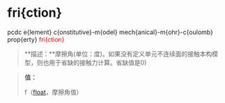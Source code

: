 # fri{ction}
pcdc e{lement} c{onstitutive}-m{odel} mech{anical}-m{ohr}-c{oulomb} prop{erty} <span style='color: red;'>fri{ction}</span>
> **描述：**摩擦角(单位：度)。如果没有定义单元不连续面的接触本构模型，则也用于省缺的接触力计算。省缺值是0)

> 
> **值：**
> 
> f（[float](数据类型/float/)，摩擦角值）


